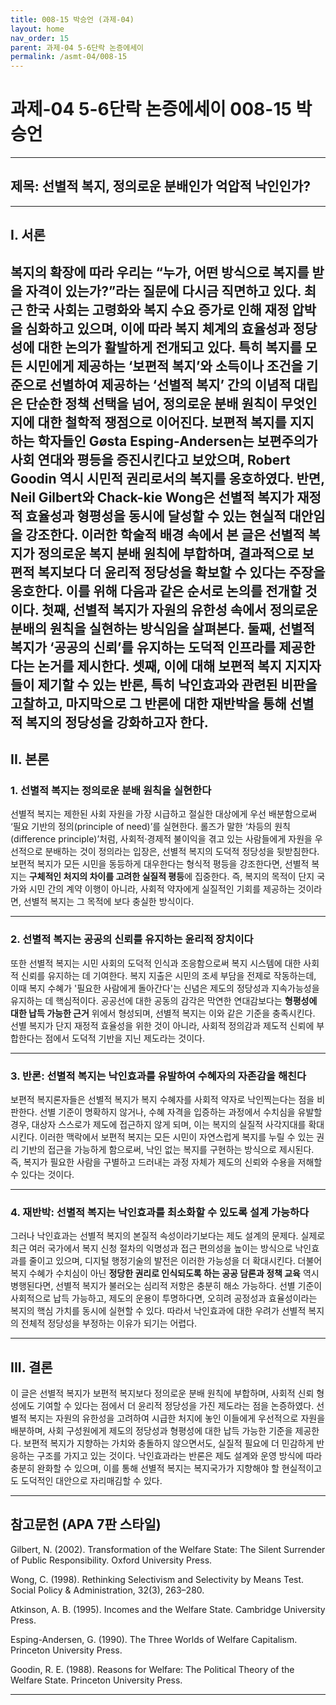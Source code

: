 ```yaml
---
title: 008-15 박승언 (과제-04)
layout: home
nav_order: 15
parent: 과제-04 5-6단락 논증에세이
permalink: /asmt-04/008-15
---
```


# 과제-04 5-6단락 논증에세이 008-15 박승언 

---

## 제목: 선별적 복지, 정의로운 분배인가 억압적 낙인인가?

---

## I. 서론

복지의 확장에 따라 우리는 “누가, 어떤 방식으로 복지를 받을 자격이 있는가?”라는 질문에 다시금 직면하고 있다. 최근 한국 사회는 고령화와 복지 수요 증가로 인해 재정 압박을 심화하고 있으며, 이에 따라 복지 체계의 효율성과 정당성에 대한 논의가 활발하게 전개되고 있다. 특히 복지를 모든 시민에게 제공하는 ‘보편적 복지’와 소득이나 조건을 기준으로 선별하여 제공하는 ‘선별적 복지’ 간의 이념적 대립은 단순한 정책 선택을 넘어, 정의로운 분배 원칙이 무엇인지에 대한 철학적 쟁점으로 이어진다. 보편적 복지를 지지하는 학자들인 Gøsta Esping-Andersen는 보편주의가 사회 연대와 평등을 증진시킨다고 보았으며, Robert Goodin 역시 시민적 권리로서의 복지를 옹호하였다. 반면, Neil Gilbert와 Chack-kie Wong은 선별적 복지가 재정적 효율성과 형평성을 동시에 달성할 수 있는 현실적 대안임을 강조한다. 이러한 학술적 배경 속에서 본 글은 **선별적 복지가 정의로운 복지 분배 원칙에 부합하며, 결과적으로 보편적 복지보다 더 윤리적 정당성을 확보할 수 있다**는 주장을 옹호한다. 이를 위해 다음과 같은 순서로 논의를 전개할 것이다. 첫째, 선별적 복지가 자원의 유한성 속에서 정의로운 분배의 원칙을 실현하는 방식임을 살펴본다. 둘째, 선별적 복지가 ‘공공의 신뢰’를 유지하는 도덕적 인프라를 제공한다는 논거를 제시한다. 셋째, 이에 대해 보편적 복지 지지자들이 제기할 수 있는 반론, 특히 낙인효과와 관련된 비판을 고찰하고, 마지막으로 그 반론에 대한 재반박을 통해 선별적 복지의 정당성을 강화하고자 한다.
---

## II. 본론

### 1. 선별적 복지는 정의로운 분배 원칙을 실현한다

선별적 복지는 제한된 사회 자원을 가장 시급하고 절실한 대상에게 우선 배분함으로써 ‘필요 기반의 정의(principle of need)’를 실현한다. 롤즈가 말한 ‘차등의 원칙(difference principle)’처럼, 사회적·경제적 불이익을 겪고 있는 사람들에게 자원을 우선적으로 분배하는 것이 정의라는 입장은, 선별적 복지의 도덕적 정당성을 뒷받침한다. 보편적 복지가 모든 시민을 동등하게 대우한다는 형식적 평등을 강조한다면, 선별적 복지는 **구체적인 처지의 차이를 고려한 실질적 평등**에 집중한다. 즉, 복지의 목적이 단지 국가와 시민 간의 계약 이행이 아니라, 사회적 약자에게 실질적인 기회를 제공하는 것이라면, 선별적 복지는 그 목적에 보다 충실한 방식이다.

---

### 2. 선별적 복지는 공공의 신뢰를 유지하는 윤리적 장치이다

또한 선별적 복지는 시민 사회의 도덕적 인식과 조응함으로써 복지 시스템에 대한 사회적 신뢰를 유지하는 데 기여한다. 복지 지출은 시민의 조세 부담을 전제로 작동하는데, 이때 복지 수혜가 '필요한 사람에게 돌아간다'는 신념은 제도의 정당성과 지속가능성을 유지하는 데 핵심적이다. 공공선에 대한 공동의 감각은 막연한 연대감보다는 **형평성에 대한 납득 가능한 근거** 위에서 형성되며, 선별적 복지는 이와 같은 기준을 충족시킨다. 선별 복지가 단지 재정적 효율성을 위한 것이 아니라, 사회적 정의감과 제도적 신뢰에 부합한다는 점에서 도덕적 기반을 지닌 제도라는 것이다.

---

### 3. 반론: 선별적 복지는 낙인효과를 유발하여 수혜자의 자존감을 해친다

보편적 복지론자들은 선별적 복지가 복지 수혜자를 사회적 약자로 낙인찍는다는 점을 비판한다. 선별 기준이 명확하지 않거나, 수혜 자격을 입증하는 과정에서 수치심을 유발할 경우, 대상자 스스로가 제도에 접근하지 않게 되며, 이는 복지의 실질적 사각지대를 확대시킨다. 이러한 맥락에서 보편적 복지는 모든 시민이 자연스럽게 복지를 누릴 수 있는 권리 기반의 접근을 가능하게 함으로써, 낙인 없는 복지를 구현하는 방식으로 제시된다. 즉, 복지가 필요한 사람을 구별하고 드러내는 과정 자체가 제도의 신뢰와 수용을 저해할 수 있다는 것이다.

---

### 4. 재반박: 선별적 복지는 낙인효과를 최소화할 수 있도록 설계 가능하다

그러나 낙인효과는 선별적 복지의 본질적 속성이라기보다는 제도 설계의 문제다. 실제로 최근 여러 국가에서 복지 신청 절차의 익명성과 접근 편의성을 높이는 방식으로 낙인효과를 줄이고 있으며, 디지털 행정기술의 발전은 이러한 가능성을 더 확대시킨다. 더불어 복지 수혜가 수치심이 아닌 **정당한 권리로 인식되도록 하는 공공 담론과 정책 교육** 역시 병행된다면, 선별적 복지가 불러오는 심리적 저항은 충분히 해소 가능하다. 선별 기준이 사회적으로 납득 가능하고, 제도의 운용이 투명하다면, 오히려 공정성과 효율성이라는 복지의 핵심 가치를 동시에 실현할 수 있다. 따라서 낙인효과에 대한 우려가 선별적 복지의 전체적 정당성을 부정하는 이유가 되기는 어렵다.

---

## III. 결론 

이 글은 선별적 복지가 보편적 복지보다 정의로운 분배 원칙에 부합하며, 사회적 신뢰 형성에도 기여할 수 있다는 점에서 더 윤리적 정당성을 가진 제도라는 점을 논증하였다. 선별적 복지는 자원의 유한성을 고려하여 시급한 처지에 놓인 이들에게 우선적으로 자원을 배분하며, 사회 구성원에게 제도의 정당성과 형평성에 대한 납득 가능한 기준을 제공한다. 보편적 복지가 지향하는 가치와 충돌하지 않으면서도, 실질적 필요에 더 민감하게 반응하는 구조를 가지고 있는 것이다. 낙인효과라는 반론은 제도 설계와 운영 방식에 따라 충분히 완화할 수 있으며, 이를 통해 선별적 복지는 복지국가가 지향해야 할 현실적이고도 도덕적인 대안으로 자리매김할 수 있다. 

---

## 참고문헌 (APA 7판 스타일)

Gilbert, N. (2002). Transformation of the Welfare State: The Silent Surrender of Public Responsibility. Oxford University Press.

Wong, C. (1998). Rethinking Selectivism and Selectivity by Means Test. Social Policy & Administration, 32(3), 263–280.

Atkinson, A. B. (1995). Incomes and the Welfare State. Cambridge University Press.

Esping-Andersen, G. (1990). The Three Worlds of Welfare Capitalism. Princeton University Press.

Goodin, R. E. (1988). Reasons for Welfare: The Political Theory of the Welfare State. Princeton University Press.

---